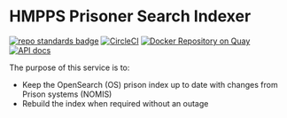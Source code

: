 # HMPPS Prisoner Search Indexer

[![repo standards badge](https://img.shields.io/badge/dynamic/json?color=blue&style=flat&logo=github&label=MoJ%20Compliant&query=%24.result&url=https%3A%2F%2Foperations-engineering-reports.cloud-platform.service.justice.gov.uk%2Fapi%2Fv1%2Fcompliant_public_repositories%2Fhmpps-prisoner-search-indexer)](https://operations-engineering-reports.cloud-platform.service.justice.gov.uk/public-github-repositories.html#hmpps-prisoner-search-indexer "Link to report")
[![CircleCI](https://circleci.com/gh/ministryofjustice/hmpps-prisoner-search-indexer/tree/main.svg?style=svg)](https://circleci.com/gh/ministryofjustice/hmpps-prisoner-search-indexer)
[![Docker Repository on Quay](https://quay.io/repository/hmpps/hmpps-prisoner-search-indexer/status "Docker Repository on Quay")](https://quay.io/repository/hmpps/hmpps-prisoner-search-indexer)
[![API docs](https://img.shields.io/badge/API_docs_-view-85EA2D.svg?logo=swagger)](https://prisoner-search-indexer-dev.prison.service.justice.gov.uk/swagger-ui/index.html?configUrl=/v3/api-docs)

The purpose of this service is to:
* Keep the OpenSearch (OS) prison index up to date with changes from Prison systems (NOMIS)
* Rebuild the index when required without an outage

